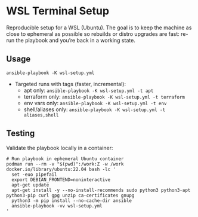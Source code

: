 # WSL Terminal Setup

Reproducible setup for a WSL (Ubuntu). The goal is to keep the machine as close to ephemeral as possible so rebuilds or distro upgrades are fast: re-run the playbook and you’re back in a working state.

## Usage 

`ansible-playbook -K wsl-setup.yml`

- Targeted runs with tags (faster, incremental):
  - apt only: `ansible-playbook -K wsl-setup.yml -t apt`
  - terraform only: `ansible-playbook -K wsl-setup.yml -t terraform`
  - env vars only: `ansible-playbook -K wsl-setup.yml -t env`
  - shell/aliases only: `ansible-playbook -K wsl-setup.yml -t aliases,shell`

## Testing

Validate the playbook locally in a container:

```
# Run playbook in ephemeral Ubuntu container
podman run --rm -v "$(pwd)":/work:Z -w /work docker.io/library/ubuntu:22.04 bash -lc '
  set -euo pipefail
  export DEBIAN_FRONTEND=noninteractive
  apt-get update
  apt-get install -y --no-install-recommends sudo python3 python3-apt python3-pip curl gpg unzip ca-certificates gnupg
  python3 -m pip install --no-cache-dir ansible
  ansible-playbook -vv wsl-setup.yml
'
```
